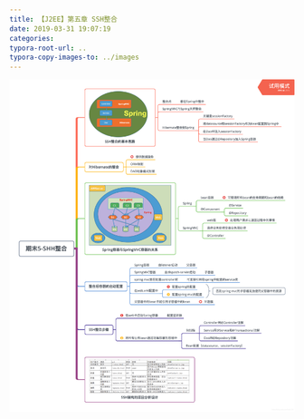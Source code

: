 ```yaml
---
title: 【J2EE】第五章 SSH整合
date: 2019-03-31 19:07:19
categories:
typora-root-url: ..
typora-copy-images-to: ../images
---
```


![在这里插入图片描述](images/20190331190704758.png)
